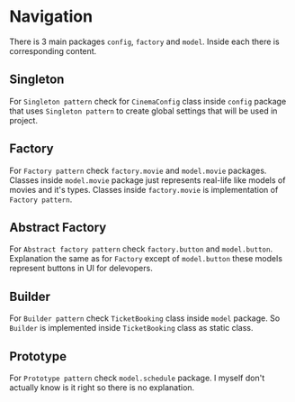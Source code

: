 # Navigation
There is 3 main packages `config`, `factory` and `model`. Inside each there is corresponding content. 
## Singleton
For `Singleton pattern` check for `CinemaConfig` class inside `config` package that uses `Singleton pattern` to create global settings that will be used in project. 
## Factory
For `Factory pattern` check `factory.movie` and `model.movie` packages. Classes inside `model.movie` package just represents real-life like models of movies and it's types. Classes inside `factory.movie` is implementation of `Factory pattern`.
## Abstract Factory
For `Abstract factory pattern` check `factory.button` and `model.button`. Explanation the same as for `Factory` except of `model.button` these models represent buttons in UI for delevopers.
## Builder 
For `Builder pattern` check `TicketBooking` class inside `model` package. So `Builder` is implemented inside `TicketBooking` class as static class.
## Prototype
For `Prototype pattern` check `model.schedule` package. I myself don't actually know is it right so there is no explanation.
